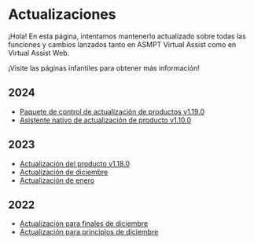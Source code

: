 # Actualizaciones

¡Hola! En esta página, intentamos mantenerlo actualizado sobre todas las funciones y cambios lanzados tanto en ASMPT Virtual Assist como en Virtual Assist Web.

¡Visite las páginas infantiles para obtener más información!

## 2024

- [Paquete de control de actualización de productos v1.19.0](2024/product_update_control_suite_v1.19.0.en.md)
- [Asistente nativo de actualización de producto v1.10.0](2024/product_update_native_assistant_v1.10.0.en.md)

## 2023

- [Actualización del producto v1.18.0](2023/v1.18.0.en.md)
- [Actualización de diciembre](2023/december_update.en.md)
- [Actualización de enero](2023/late_jan_update.md)

## 2022

- [Actualización para finales de diciembre](2022/2022-late-dec-update.md)
- [Actualización para principios de diciembre](2022/2022-early_dec_updated.md)


